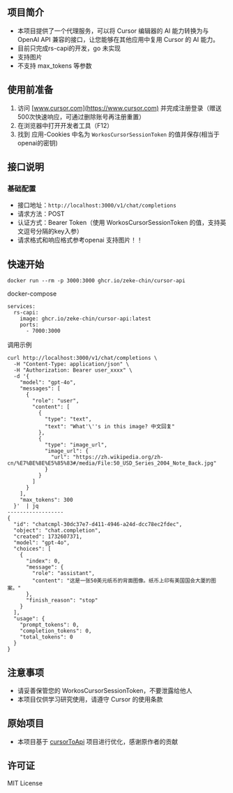 
## 项目简介

- 本项目提供了一个代理服务，可以将 Cursor 编辑器的 AI 能力转换为与 OpenAI API 兼容的接口，让您能够在其他应用中复用 Cursor 的 AI 能力。
- 目前只完成rs-capi的开发，go 未实现
- 支持图片
- 不支持 max_tokens 等参数


## 使用前准备

1. 访问 [www.cursor.com](https://www.cursor.com) 并完成注册登录（赠送500次快速响应，可通过删除账号再注册重置）
2. 在浏览器中打开开发者工具（F12）
3. 找到 应用-Cookies 中名为 `WorkosCursorSessionToken` 的值并保存(相当于openai的密钥)

## 接口说明

### 基础配置

- 接口地址：`http://localhost:3000/v1/chat/completions`
- 请求方法：POST
- 认证方式：Bearer Token（使用 WorkosCursorSessionToken 的值，支持英文逗号分隔的key入参）
- 请求格式和响应格式参考openai 支持图片！！

## 快速开始
```
docker run --rm -p 3000:3000 ghcr.io/zeke-chin/cursor-api
```

docker-compose
```
services:
  rs-capi:
    image: ghcr.io/zeke-chin/cursor-api:latest
    ports:
      - 7000:3000
```

调用示例
```
curl http://localhost:3000/v1/chat/completions \
  -H "Content-Type: application/json" \
  -H "Authorization: Bearer user_xxxx" \
  -d '{
    "model": "gpt-4o",
    "messages": [
      {
        "role": "user",
        "content": [
          {
            "type": "text",
            "text": "What'\''s in this image? 中文回复"
          },
          {
            "type": "image_url",
            "image_url": {
              "url": "https://zh.wikipedia.org/zh-cn/%E7%BE%8E%E5%85%83#/media/File:50_USD_Series_2004_Note_Back.jpg"
            }
          }
        ]
      }
    ],
    "max_tokens": 300
  }'  | jq
------------------
{
  "id": "chatcmpl-30dc37e7-d411-4946-a24d-dcc78ec2fdec",
  "object": "chat.completion",
  "created": 1732607371,
  "model": "gpt-4o",
  "choices": [
    {
      "index": 0,
      "message": {
        "role": "assistant",
        "content": "这是一张50美元纸币的背面图像。纸币上印有美国国会大厦的图案。"
      },
      "finish_reason": "stop"
    }
  ],
  "usage": {
    "prompt_tokens": 0,
    "completion_tokens": 0,
    "total_tokens": 0
  }
}
```

## 注意事项

- 请妥善保管您的 WorkosCursorSessionToken，不要泄露给他人
- 本项目仅供学习研究使用，请遵守 Cursor 的使用条款

## 原始项目

- 本项目基于 [cursorToApi](https://github.com/luolazyandlazy/cursorToApi) 项目进行优化，感谢原作者的贡献

## 许可证

MIT License
